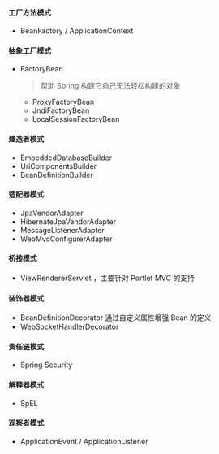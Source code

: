 #### 工厂方法模式

- BeanFactory / ApplicationContext 

#### 抽象工厂模式

- FactoryBean 

  > 帮助 Spring 构建它自己无法轻松构建的对象 

  - ProxyFactoryBean
  - JndiFactoryBean
  - LocalSessionFactoryBean 

#### 建造者模式 

- EmbeddedDatabaseBuilder
- UriComponentsBuilder
- BeanDefinitionBuilder

#### 适配器模式 

- JpaVendorAdapter
- HibernateJpaVendorAdapter
- MessageListenerAdapter
- WebMvcConfigurerAdapter

#### 桥接模式 

- ViewRendererServlet ，主要针对 Portlet MVC 的支持 

#### 装饰器模式

- BeanDefinitionDecorator 通过自定义属性增强 Bean 的定义  
- WebSocketHandlerDecorator 

#### 责任链模式

- Spring Security 

#### 解释器模式 

- SpEL 

#### 观察者模式

- ApplicationEvent / ApplicationListener 